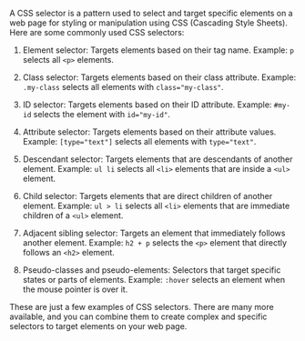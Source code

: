 A CSS selector is a pattern used to select and target specific elements on a web page for styling or manipulation using CSS (Cascading Style Sheets). Here are some commonly used CSS selectors:

1. Element selector: Targets elements based on their tag name. Example: `p` selects all `<p>` elements.

2. Class selector: Targets elements based on their class attribute. Example: `.my-class` selects all elements with `class="my-class"`.

3. ID selector: Targets elements based on their ID attribute. Example: `#my-id` selects the element with `id="my-id"`.

4. Attribute selector: Targets elements based on their attribute values. Example: `[type="text"]` selects all elements with `type="text"`.

5. Descendant selector: Targets elements that are descendants of another element. Example: `ul li` selects all `<li>` elements that are inside a `<ul>` element.

6. Child selector: Targets elements that are direct children of another element. Example: `ul > li` selects all `<li>` elements that are immediate children of a `<ul>` element.

7. Adjacent sibling selector: Targets an element that immediately follows another element. Example: `h2 + p` selects the `<p>` element that directly follows an `<h2>` element.

8. Pseudo-classes and pseudo-elements: Selectors that target specific states or parts of elements. Example: `:hover` selects an element when the mouse pointer is over it.

These are just a few examples of CSS selectors. There are many more available, and you can combine them to create complex and specific selectors to target elements on your web page.